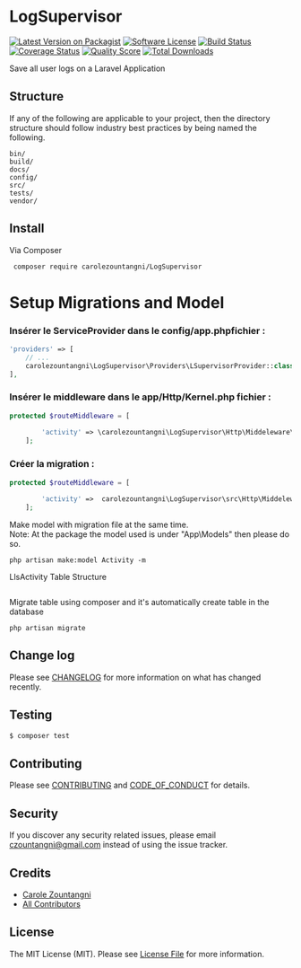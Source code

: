 # LogSupervisor

[![Latest Version on Packagist][ico-version]][link-packagist]
[![Software License][ico-license]](LICENSE.md)
[![Build Status][ico-travis]][link-travis]
[![Coverage Status][ico-scrutinizer]][link-scrutinizer]
[![Quality Score][ico-code-quality]][link-code-quality]
[![Total Downloads][ico-downloads]][link-downloads]


Save all user logs on a Laravel Application
## Structure

If any of the following are applicable to your project, then the directory structure should follow industry best practices by being named the following.

```
bin/        
build/
docs/
config/
src/
tests/
vendor/
```


## Install

Via Composer

``` bash
 composer require carolezountangni/LogSupervisor
```


# Setup Migrations and Model


### Insérer le ServiceProvider dans le config/app.phpfichier :

``` php
'providers' => [
    // ...
    carolezountangni\LogSupervisor\Providers\LSupervisorProvider::class,
],
```
### Insérer le middleware dans le app/Http/Kernel.php fichier :

``` php
protected $routeMiddleware = [
       
        'activity' => \carolezountangni\LogSupervisor\Http\Middeleware\Activity::class,
    ];
```
### Créer la migration  :

``` php
protected $routeMiddleware = [
       
        'activity' =>  carolezountangni\LogSupervisor\src\Http\Middeleware\Activity::class,
    ];
```


Make model with migration file at the same time.
<br/> Note: At the package the model used is under "App\Models\" then please do so.

```
php artisan make:model Activity -m
```

LlsActivity  Table Structure

```
```
Migrate table using composer and it's automatically create table in the database

```
php artisan migrate
```

## Change log

Please see [CHANGELOG](CHANGELOG.md) for more information on what has changed recently.

## Testing

``` bash
$ composer test
```

## Contributing

Please see [CONTRIBUTING](CONTRIBUTING.md) and [CODE_OF_CONDUCT](CODE_OF_CONDUCT.md) for details.

## Security

If you discover any security related issues, please email czountangni@gmail.com instead of using the issue tracker.

## Credits

- [Carole Zountangni][link-author]
- [All Contributors][link-contributors]

## License

The MIT License (MIT). Please see [License File](LICENSE.md) for more information.

[ico-version]: https://img.shields.io/packagist/v/carolezountangni/LogSupervisor.svg?style=flat-square
[ico-license]: https://img.shields.io/badge/license-MIT-brightgreen.svg?style=flat-square
[ico-travis]: https://img.shields.io/travis/carolezountangni/LogSupervisor/master.svg?style=flat-square
[ico-scrutinizer]: https://img.shields.io/scrutinizer/coverage/g/carolezountangni/LogSupervisor.svg?style=flat-square
[ico-code-quality]: https://img.shields.io/scrutinizer/g/carolezountangni/LogSupervisor.svg?style=flat-square
[ico-downloads]: https://img.shields.io/packagist/dt/carolezountangni/LogSupervisor.svg?style=flat-square

[link-packagist]: https://packagist.org/packages/carolezountangni/LogSupervisor
[link-travis]: https://travis-ci.org/carolezountangni/LogSupervisor
[link-scrutinizer]: https://scrutinizer-ci.com/g/carolezountangni/LogSupervisor/code-structure
[link-code-quality]: https://scrutinizer-ci.com/g/carolezountangni/LogSupervisor
[link-downloads]: https://packagist.org/packages/carolezountangni/LogSupervisor
[link-author]: https://github.com/carolezountangni
[link-contributors]: ../../contributors
